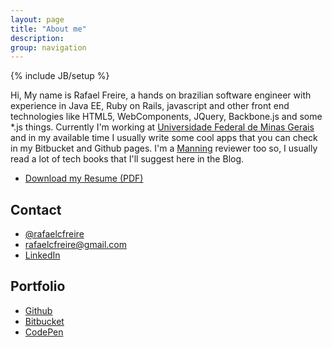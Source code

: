 ```yaml
---
layout: page
title: "About me"
description:
group: navigation
---
```

{% include JB/setup %}
<link rel="stylesheet" href="//maxcdn.bootstrapcdn.com/font-awesome/4.3.0/css/font-awesome.min.css">
Hi,
My name is Rafael Freire, a hands on brazilian software engineer with experience in Java EE, Ruby on Rails, javascript and other front end technologies like HTML5, WebComponents, JQuery, Backbone.js and some *.js things. Currently I'm working at <a href="https://www.ufmg.br">Universidade Federal de Minas Gerais</a> and in my available time I usually write some cool apps that you can check in my Bitbucket and Github pages. I'm a <a href="http://manning.com/">Manning</a> reviewer too so, I usually read a lot of tech books that I'll suggest here in the Blog. 

- <i class="fa fa-download"></i> [Download my Resume (PDF)](/assets/resume_rafael_freire_2015.pdf)

## Contact
- <i class="fa fa-twitter"></i>	<a href="https://twitter.com/rafaelcfreire" target="_blank">@rafaelcfreire</a>
- <i class="fa fa-envelope"></i> <a href="mailto:rafaelcfreire@gmail.com" target="_blank">rafaelcfreire@gmail.com</a>
- <i class="fa fa-linkedin-square"></i>	<a href="https://www.linkedin.com/pub/rafael-freire/31/a31/332" target="_blank">LinkedIn</a>

## Portfolio
- <i class="fa fa-github"></i>	<a href="https://github.com/rafaelcfreire" target="_blank">Github</a>
- <i class="fa fa-bitbucket"></i>	<a href="https://bitbucket.org/rafaelcfreire" target="_blank">Bitbucket</a>
- <i class="fa fa-codepen"></i> <a href="http://codepen.io/rafaelcfreire/" target="_blank">CodePen</a>

<script type="text/javascript" src="/js/main.js"></script>